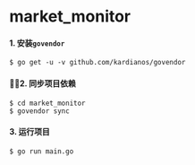 # market_monitor

#### 1. 安装`govendor`
``` shell
$ go get -u -v github.com/kardianos/govendor

```

#### 2. 同步项目依赖
``` shell
$ cd market_monitor
$ govendor sync
```

#### 3. 运行项目
``` shell
$ go run main.go
```
